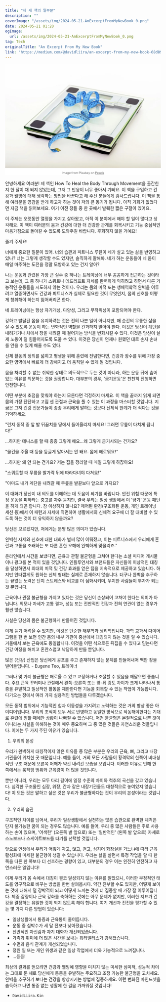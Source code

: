 ```yaml
---
title: "제 새 책의 일부분"
description: ""
coverImage: "/assets/img/2024-05-21-AnExcerptFromMyNewBook_0.png"
date: 2024-05-21 01:20
ogImage: 
  url: /assets/img/2024-05-21-AnExcerptFromMyNewBook_0.png
tag: Tech
originalTitle: "An Excerpt From My New Book"
link: "https://medium.com/@davidliira/an-excerpt-from-my-new-book-68d89bf42928"
---
```



![이미지](/assets/img/2024-05-21-AnExcerptFromMyNewBook_0.png)

안녕하세요 여러분! 제 책인 How To Heal the Body Through Movement을 출간한 지 한 달이 채 되지 않았는데, 그저 그 반응이 너무 좋아서 기뻐요. 이 책을 구입하고 건강과 웰빙에 대해 생각하는 방법을 바꾼다고 해 주신 분들에게 감사드립니다. 이 책을 통해 여러분을 영감을 받게 하고자 하는 것이 저의 큰 동기가 됩니다. 아직 기회가 없었다면 지금 책을 읽어보세요. 여기 이전 장들 중 한 곳에서 발췌한 짧은 구절이 있어요.

이 주제는 오랫동안 열정을 가지고 살아왔고, 아직 이 분야에서 해야 할 일이 많다고 생각해요. 이 책이 여러분의 몸과 건강에 대한 더 건강한 관계를 회복시키고 기능 중심적인 마음가짐으로 돌아갈 수 있도록 도와주길 바랍니다. 후회하지 않을 거예요!

즐겨 주세요!

<div class="content-ad"></div>

너에게 중요한 질문이 있어. 너의 습관과 피트니스 루틴이 네가 살고 있는 삶을 반영하고 있나? 너는 그렇게 생각할 수도 있지만, 솔직하게 말해봐. 네가 하는 운동들이 네 몸이 매일 마주하는 도전을 정말 모방하고 있는 건지 알아?

나는 운동과 관련된 가장 큰 실수 중 하나는 트레이닝에 너무 꼼꼼하게 접근하는 것이라고 보는데, 그 중 하나가 스쿼트나 데드리프트 자세를 완벽하게 익히려고 하면서 다른 기능적인 운동들을 시도하지 않는 것이다. 우리는 몸의 미적 또는 생체역학적 완벽을 이루려고 열중하면서도 건강과 피트니스가 실제로 필요한 것이 무엇인지, 몸의 신호를 어떻게 청취해야 하는지 잃어버리곤 한다.

네 트레이닝에는 항상 자기개성, 다양성, 그리고 무작위성이 포함되어야 한다.

강하고 발달된 몸을 유지하려는 것은 전혀 나쁜 일이 아니지만, 매 순간의 무통한 삶을 살 수 있도록 운동이 하는 변화적인 역할을 간과하지 말아야 한다. 이것은 당신이 계단을 내려가거나 차에서 장을 내려갈 때 걸어가는 방식을 변화시킬 수 있다. 이것은 당신이 실제 노동이 덜 힘들어지도록 도울 수 있다. 이것은 당신이 언제나 원했던 대로 손자 손녀를 안을 수 있게 해줄 수도 있다.

<div class="content-ad"></div>

신체 활동의 정의를 넓히고 평생을 위해 훈련에 전념한다면, 건강과 장수를 위해 가장 중요한 영역에서 빠르게 더 강해지고 더 움직일 수 있게 될 것입니다.

몸을 처리할 수 없는 취약한 상태로 의도적으로 두는 것이 아니라, 하는 운동 뒤에 숨어 있는 이유를 의문하는 것을 권장합니다. 대부분의 경우, '금기운동'은 천천히 진행하면 안전합니다.

어떤 부분에 초점을 맞춰야 하는지 모른다면 걱정하지 마세요. 이 책을 끝까지 읽게 되면 몸의 가장 단단하고 고집 센 관절과 근육을 풀 수 있는 이 과정을 마스터할 것입니다. 지금은 그저 건강 전문가들이 종종 우리에게 말하는 것보다 신체적 한계가 더 적다는 것을 기억하세요.

"런지 동작 중 앞 발 뒤꿈치를 땅에서 들어올리지 마세요! 그러면 무릎이 다치게 됩니다!"

<div class="content-ad"></div>

...하지만 테니스를 할 때 종종 그렇게 해요...왜 그렇게 금기시되는 건가요?

"물건을 주울 때 등을 둥글게 말아서는 안 돼요. 몸에 해로워요!"

...하지만 왜 안 되는 건가요? 저는 집을 정리할 때 매일 그렇게 하잖아요!

"스쿼트할 때 무릎을 발가락 뒤에 따라다녀야 다쳐요!"

<div class="content-ad"></div>

"아마도 내가 계단을 내려갈 때 무릎을 발끝보다 앞으로 가지요?

이 대화가 당신이 내 의도를 이해하는 데 도움이 되기를 바랍니다. 안전 위험 때문에 특정 운동을 피하라는 충고를 자주 듣지만, 결국 우리는 일상 생활에서 이 '금기' 운동 패턴을 하게 되곤 합니다. 참 이상하지 않나요? 제어된 환경(구조화된 운동, 개인 트레이닝 세션 등)에서 이 패턴과 자세에 직면하여 생활에서의 신체적 요구에 더 잘 대비할 수 있도록 하는 것이 더 유익하지 않을까요?

당신은 모르겠지만, 저에게는 분명 많은 의미가 있습니다.

완벽한 자세와 신호에 대한 대화가 벌써 많이 이뤄졌고, 이는 피트니스에서 우리에게 혼란과 고통을 초래하는 또 다른 흔한 오해에 완벽하게 맞물리죠."

<div class="content-ad"></div>

온라인에서 시간을 보냈다면, 근육과 관절 불균형을 고쳐야 한다는 소셜 미디어 게시물이나 광고를 본 적이 있을 것입니다. 인플루언서와 브랜드들은 자신들이 이상적인 대칭을 달성하면서 최대의 미적 및 건강 효과를 얻은 팁을 지속적으로 제공하고 있습니다. 하지만 안타깝게도 원하는 신체 형태는 실제로 존재하지 않습니다. 더구나 완벽을 추구하는 끝없는 노력은 단지 스트레스와 비교를 더 심화시키며, 무지한 사람들이 부자가 되는 것 뿐입니다.

근육이나 관절 불균형을 가지고 있다는 것은 당신이 손상되어 고쳐야 한다는 의미가 아닙니다. 외모나 자세가 고통 결과, 성능 또는 전반적인 건강과 전혀 연관이 없는 경우가 훨씬 많습니다.

사실은 당신의 몸은 불균형하게 만들어진 것입니다.

이게 듣기 어려울 수 있지만, 이것은 단순한 해부학과 생리학입니다. 과학 교과서 다이어그램을 한 번 보면 인간 몸의 내부 기관이 중선에서 대칭되지 않는 것을 알 수 있습니다. 거울에서 보는 근육에도 동일합니다. 이것을 어떤 식으로든 뒤집을 수 있다고 믿는다면 건강 여정을 해치고 혼란스럽고 낙담하게 만들 뿐입니다.

<div class="content-ad"></div>

많은 (건강) 산업은 당신에게 공포를 주고 존재하지 않는 문제를 만들어내어 백만 장을 벌어들입니다. - Eugene Teo, 트레이너

그러나 몇 가지 불균형은 해로울 수 있고 교정하거나 조절할 수 있음을 깨달으면 좋습니다. 주요 근육 꾸러미나 관절에서 왼쪽-오른쪽 또는 앞-뒤 강도 차이가 크게 나타나서 통증을 유발하고 일상적인 활동을 제한한다면 기능을 회복할 수 있는 작업이 가능합니다. 다가오는 장에서 여러 가지 실용적인 방법들을 다루겠습니다.

모든 동작 범위에서 기능적인 힘과 이동성을 가지려고 노력하는 것은 거의 항상 좋은 아이디어입니다. 우리의 조직이 모두 서로 반영하고 동일한 방식으로 작동해야한다는 기대로 훈련에 임할 때에만 상황이 나빠질 수 있습니다. 어떤 불균형은 본질적으로 나쁜 것이 아니라는 사실을 이해하는 것이 매우 중요하며 그 중 많은 것들은 자연스러운 것들입니다. 이에는 두 가지 주된 이유가 있습니다.

1) 우리의 본성

<div class="content-ad"></div>

우리가 완벽하게 대칭적이지 않은 이유들 중 많은 부분은 우리의 근육, 뼈, 그리고 내장기관들이 위치한 곳 때문입니다. 예를 들어, 거의 모든 사람들이 횡격막의 한쪽이 비대칭적인 구조 때문에 오른쪽 어깨가 약간 내려간 모습을 보입니다. 이러한 이유로 인해 한 쪽에서는 움직임 범위와 근육량이 더 많을 것입니다.

뿐만 아니라, 우리는 모두 다리 길이에 일정 수준의 차이와 척추의 곡선을 갖고 있습니다. 심각한 구조물인 심장, 위장, 간과 같은 내장기관들도 대칭적으로 놓여있지 않습니다! 이 모든 것은 말하고 싶은 것은 우리가 불균형하다는 것이 우리의 본성이라는 것입니다.

2) 우리의 습관

구조적인 차이를 넘어서, 우리가 일상생활에서 실천하는 많은 습관으로 완벽한 체격은 단지 불가능한 꿈이 되는 경우도 많습니다. 예를 들어, 우리 중 많은 사람들은 주로 사용하는 손이 있으며, '어색한' (오른쪽 발 앞으로) 또는 '일반적인' (왼쪽 발 앞으로) 자세로 스노보드나 스케이트보드를 타기를 선택할 것입니다.

<div class="content-ad"></div>

앞으로 인생에서 우리가 어떻게 자고, 앉고, 걷고, 심지어 화장실을 가느냐에 따라 근육 활성화에 미세한 불균형이 생길 수 있습니다. 우리는 삶을 살면서 특정 작업을 할 때 한쪽을 다른 한 쪽보다 더 선호하는 경향이 있고, 대부분의 경우 이는 완전히 안전하고 자연스러운 일입니다!

이제 우리가 몸 속에서 대칭이 결코 달성되지 않는 이유를 알았으니, 이러한 부정적인 태도를 영구적으로 바꾸는 방법을 한번 살펴봅시다. 약간 진부할 수도 있지만, 어떻게 보이는 것에 대해서 덜 강박적이 되고 어떻게 느끼는 것에 더 집중할 때 가장 잘 이루어집니다. 체중 감량이나 근육 강화를 축하하는 것에는 아무 문제가 없지만, 이러한 지표가 건강을 결정하는 유일한 것이 되지 않도록 해야 합니다. 여기 개선과 진전을 평가할 수 있는 몇 가지 다른 방법이 있습니다:

- 일상생활에서 통증과 근육통이 줄어듭니다.
- 운동 중 심박수가 세 달 전보다 낮아졌습니다.
- 전반적인 자신감과 자기 대화가 개선되었습니다.
- 가족과 취미에 더 많은 시간을 보내는 워라밸러스가 강해졌습니다.
- 수면과 음식 관계가 개선되었습니다.
- 정원 일 또는 개인 위생과 같은 일상 작업에서 더욱 기능적으로 느껴집니다.
- ...등등!

최상의 결과를 얻으려면 건강과 웰빙에 영향을 미치지 않는 미세한 심미적, 성능적 차이는 그대로 둔 채로 당신에게 통증을 유발하는 주요하고 조정 가능한 불균형을 고치세요. 완벽을 추구하기 보다는 건강을 향상시키는 방법에 집중하세요. 이런 변화된 마인드셋을 습득하고 나면 통증 없는 생활에 한 걸음 가까워질 것입니다!

<div class="content-ad"></div>

- ``DavidLiira.Kin``